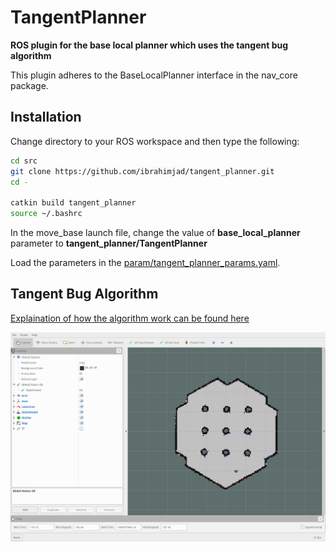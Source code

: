# TangentPlanner

**ROS plugin for the base local planner which uses the tangent bug algorithm**

This plugin adheres to the BaseLocalPlanner interface in the nav_core package.

## Installation
Change directory to your ROS workspace and then type the following:

```bash
cd src
git clone https://github.com/ibrahimjad/tangent_planner.git
cd -

catkin build tangent_planner
source ~/.bashrc
```

In the move_base launch file, change the value of **base_local_planner** parameter to **tangent_planner/TangentPlanner**

Load the parameters in the [param/tangent_planner_params.yaml](param/tangent_planner_params.yaml).

## Tangent Bug Algorithm
[Explaination of how the algorithm work can be found here](http://www.cs.bilkent.edu.tr/~culha/cs548/hw1/)

![Discontiniouty points visualized in RViz.](figure/rviz.png "Discontiniouty points visualized in RViz.")